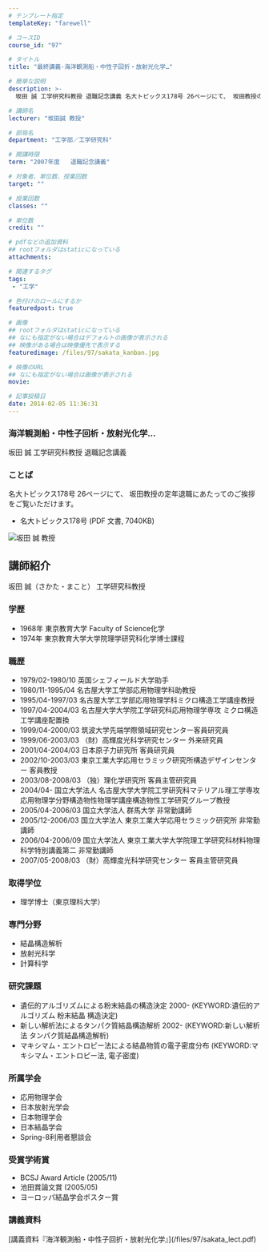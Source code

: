 ```yaml
---
# テンプレート指定
templateKey: "farewell"

# コースID
course_id: "97"

# タイトル
title: "最終講義-海洋観測船・中性子回折・放射光化学…"

# 簡単な説明
description: >-
  坂田 誠 工学研究科教授 退職記念講義 名大トピックス178号 26ページにて、 坂田教授の定年退職にあたってのご挨拶をご覧いただけます。   * 名大トピックス178号 (PDF 文...

# 講師名
lecturer: "坂田誠 教授"

# 部局名
department: "工学部／工学研究科"

# 開講時限
term: "2007年度	退職記念講義"

# 対象者、単位数、授業回数
target: ""

# 授業回数
classes: ""

# 単位数
credit: ""

# pdfなどの追加資料
## rootフォルダはstaticになっている
attachments: 

# 関連するタグ
tags:
 - "工学"

# 色付けのロールにするか
featuredpost: true

# 画像
## rootフォルダはstaticになっている
## なにも指定がない場合はデフォルトの画像が表示される
## 映像がある場合は映像優先で表示する
featuredimage: /files/97/sakata_kanban.jpg

# 映像のURL
## なにも指定がない場合は画像が表示される
movie: 

# 記事投稿日
date: 2014-02-05 11:36:31
---
```



### 海洋観測船・中性子回析・放射光化学…

坂田 誠 工学研究科教授 退職記念講義

### ことば

名大トピックス178号 26ページにて、 坂田教授の定年退職にあたってのご挨拶をご覧いただけます。

* 名大トピックス178号 (PDF 文書, 7040KB)



![坂田 誠 教授](/files/97/sakata_kao.jpg) 
## 講師紹介

坂田 誠（さかた・まこと） 工学研究科教授

### 学歴

* 1968年 東京教育大学 Faculty of Science化学
* 1974年 東京教育大学大学院理学研究科化学博士課程

### 職歴

* 1979/02-1980/10 英国シェフィールド大学助手
* 1980/11-1995/04 名古屋大学工学部応用物理学科助教授
* 1995/04-1997/03 名古屋大学工学部応用物理学科ミクロ構造工学講座教授
* 1997/04-2004/03 名古屋大学大学院工学研究科応用物理学専攻 ミクロ構造工学講座配置換
* 1999/04-2000/03 筑波大学先端学際領域研究センター客員研究員
* 1999/06-2003/03 （財）高輝度光科学研究センター 外来研究員
* 2001/04-2004/03 日本原子力研究所 客員研究員
* 2002/10-2003/03 東京工業大学応用セラミック研究所構造デザインセンター 客員教授
* 2003/08-2008/03 （独）理化学研究所 客員主管研究員
* 2004/04- 国立大学法人 名古屋大学大学院工学研究科マテリアル理工学専攻 応用物理学分野構造物性物理学講座構造物性工学研究グループ教授
* 2005/04-2006/03 国立大学法人 群馬大学 非常勤講師
* 2005/12-2006/03 国立大学法人 東京工業大学応用セラミック研究所 非常勤講師
* 2006/04-2006/09 国立大学法人 東京工業大学大学院理工学研究科材料物理科学特別講義第二 非常勤講師
* 2007/05-2008/03 （財）高輝度光科学研究センター 客員主管研究員

### 取得学位

* 理学博士（東京理科大学）

### 専門分野

* 結晶構造解析
* 放射光科学
* 計算科学

### 研究課題

* 遺伝的アルゴリズムによる粉末結晶の構造決定 2000- (KEYWORD:遺伝的アルゴリズム 粉末結晶 構造決定)
* 新しい解析法によるタンパク質結晶構造解析 2002- (KEYWORD:新しい解析法 タンパク質結晶構造解析)
* マキシマム・エントロピー法による結晶物質の電子密度分布 (KEYWORD:マキシマム・エントロピー法, 電子密度)

### 所属学会

* 応用物理学会
* 日本放射光学会
* 日本物理学会
* 日本結晶学会
* Spring-8利用者懇談会

### 受賞学術賞

* BCSJ Award Article (2005/11)
* 池田賞論文賞 (2005/05)
* ヨーロッパ結晶学会ポスター賞


<h3>講義資料</h3>

<p>
[講義資料『海洋観測船・中性子回折・放射光化学』](/files/97/sakata_lect.pdf) 
</p>